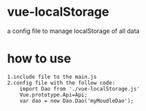 # vue-localStorage
  a config file to manage localStorage of all data

# how to use
	1.include file to the main.js
	2.config file with the follow code:
		import Dao from './vue-localStorage.js'
		Vue.prototype.Api=Api;
		var dao = new Dao.Dao('myMoudleDao');
